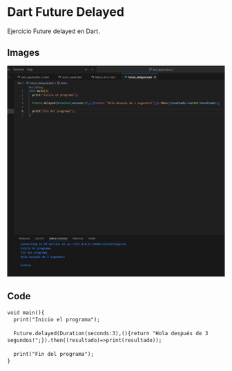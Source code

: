 # Dart Future Delayed

Ejercicio Future delayed en Dart.

## Images

![Future_Delayed.](./Future_Delayed.PNG)


## Code

```
void main(){
  print("Inicio el programa");

  Future.delayed(Duration(seconds:3),(){return "Hola después de 3 segundos!";}).then((resultado)=>print(resultado));

  print("Fin del programa");
}
```

